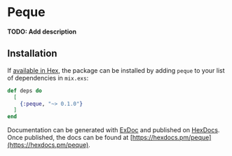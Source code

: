 # Peque

**TODO: Add description**

## Installation

If [available in Hex](https://hex.pm/docs/publish), the package can be installed
by adding `peque` to your list of dependencies in `mix.exs`:

```elixir
def deps do
  [
    {:peque, "~> 0.1.0"}
  ]
end
```

Documentation can be generated with [ExDoc](https://github.com/elixir-lang/ex_doc)
and published on [HexDocs](https://hexdocs.pm). Once published, the docs can
be found at [https://hexdocs.pm/peque](https://hexdocs.pm/peque).

